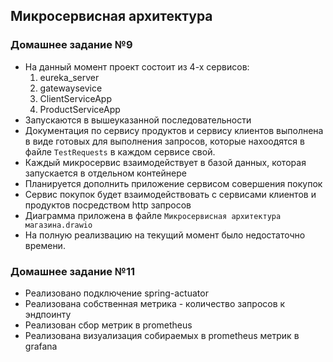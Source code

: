 ## Микросервисная архитектура

### Домашнее задание №9

- На данный момент проект состоит из 4-х сервисов:
  1. eureka_server
  2. gatewaysevice
  3. ClientServiceApp
  4. ProductServiceApp
- Запускаются в вышеуказанной последовательности
- Документация по сервису продуктов и сервису клиентов выполнена в виде готовых для выполнения запросов,
которые нахоодятся в файле `TestRequests` в каждом сервисе свой.
- Каждый микросервис взаимодействует в базой данных, которая запускается в отдельном контейнере
- Планируется дополнить приложение сервисом совершения покупок
- Сервис покупок будет взаимодействовать с сервисами клиентов и продуктов посредством http запросов
- Диаграмма приложена в файле `Микросервисная архитектура магазина.drawio`
- На полную реализвацию на текущий момент было недостаточно времени.

### Домашнее задание №11

- Реализовано подключение spring-actuator
- Реализована собственная метрика - количество запросов к эндпоинту
- Реализован сбор метрик в prometheus
- Реализована визуализация собираемых в prometheus метрик в grafana
